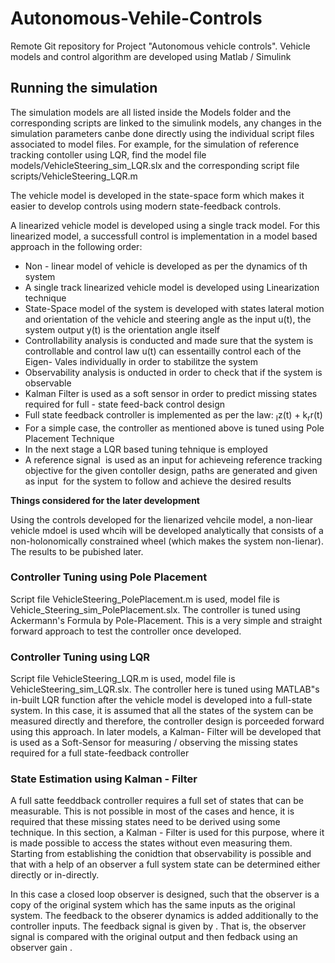 # Autonomous-Vehile-Controls
Remote Git repository for Project "Autonomous vehicle controls". 
Vehicle models and control algorithm are developed using Matlab / Simulink

<h2>Running the simulation</h2>
<p>
  The simulation models are all listed inside the Models folder and the corresponding scripts are linked to the simulink models, any changes in the simulation parameters canbe done directly using the individual script files associated to model files. For example, for the simulation of reference tracking contoller using LQR, find the model file models/VehicleSteering_sim_LQR.slx and the corresponding script file scripts/VehicleSteering_LQR.m
</p>

The vehicle model is developed in the state-space form which makes it easier to develop controls using modern state-feedback controls.

A linearized vehicle model is developed using a single track model. For this linearized model, a successfull control is implementation in a model based approach in the following order:

<ul>
  <li>Non - linear model of vehicle is developed as per the dynamics of th system</li>
  <li>A single track linearized vehicle model is developed using Linearization technique</li>
  <li>State-Space model of the system is developed with states lateral motion and orientation of the vehicle and steering angle as the input u(t), the system output y(t) is the orientation angle itself</li>
  <li>Controllability analysis is conducted and made sure that the system is controllable and control law u(t) can essentailly control each of the Eigen- Vales individually in order to stabilitze the system</li>
  <li>Observability analysis is onducted in order to check that if the system is observable</li>
  <li>Kalman Filter is used as a soft sensor in order to predict missing states required for full - state feed-back control design</li>
  <li>Full state feedback controller is implemented as per the law:  <MATH>u(t) = -Kx(t) - K<sub>I</sub>z(t) + k<sub>r</sub>r(t)</MATH>
  <li>For a simple case, the controller as mentioned above is tuned using Pole Placement Technique</li>
  <li>In the next stage a LQR based tuning tehnique is employed</li>
  <li>A reference signal <MATH>r(t)</MATH> is used as an input for achieveing reference tracking objective for the given contoller design, paths are generated and given as input <MATH>r(t)</MATH> for the system to follow and achieve the desired results </li>
</ul>

<b>Things considered for the later development</b>
<p>
  Using the controls developed for the lienarized vehcile model, a non-liear vehicle mdoel is used whcih will be developed analytically that consists of a non-holonomically constrained wheel (which makes the system non-lienar). The results to be pubished later.
</p>

<h3>Controller Tuning using Pole Placement</h3>

Script file VehicleSteering_PolePlacement.m is used, model file is Vehicle_Steering_sim_PolePlacement.slx. The controller is tuned using Ackermann's Formula by Pole-Placement. This is a very simple and straight forward approach to test the controller once developed.

<h3>Controller Tuning using LQR</h3>

Script file VehicleSteering_LQR.m is used, model file is VehicleSteering_sim_LQR.slx. The controller here is tuned using MATLAB"s in-built LQR function after the vehicle model is developed into a full-state system. In this case, it is assumed that all the states of the system can be measured directly and therefore, the controller design is porceeded forward using this approach. In later models, a Kalman- Filter will be developed that is used as a Soft-Sensor for measuring / observing the missing states required for a full state-feedback controller

<h3>State Estimation using Kalman - Filter</h3>
<p>
  A full satte feeddback controller requires a full set of states that can be measurable. This is not possible in most of the cases and hence, it is required that these missing states need to be derived using some technique. In this section, a Kalman - Filter is used for this purpose, where it is made possible to access the states without even measuring them. Starting from establishing the conidtion that observability is possible and that with a help of an observer a full system state can be determined either directly or in-directly.
</p>

<p>
  In this case a closed loop observer is designed, such that the observer is a copy of the original system which has the same inputs as the original system. The feedback to the obserer dynamics is added additionally to the controller inputs. The feedback signal is given by <MATH>L(y - y&#770)</MATH>. That is, the observer signal is compared with the original output and then fedback using an observer gain <MATH>L</MATH>.
</p>

